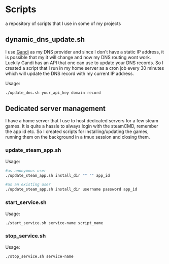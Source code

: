 # Scripts

a repository of scripts that I use in some of my projects

## dynamic_dns_update.sh

I use [Gandi](https://www.gandi.net/) as my DNS provider and since I don't have a static IP address, it is possible that my it will change and now my DNS routing wont work. Luckily Gandi has an API that one can use to update your DNS records. So I created a script that I run in my home server as a cron job every 30 minutes which will update the DNS record with my current IP address.

Usage:

```bash
./update_dns.sh your_api_key domain record
```

## Dedicated server management

I have a home server that I use to host dedicated servers for a few steam games. It is quite a hassle to always login with the steamCMD, remember the app id etc. So I created scripts for installing/updating the games, running them on the background in a tmux session and closing them.

### update_steam_app.sh

Usage:

```bash
#as anonymous user
./update_steam_app.sh install_dir "" "" app_id

#as an existing user
./update_steam_app.sh install_dir username password app_id
```

### start_service.sh

Usage:

```bash
./start_service.sh service-name script_name
```

### stop_service.sh

Usage:

```bash
./stop_service.sh service-name
```
